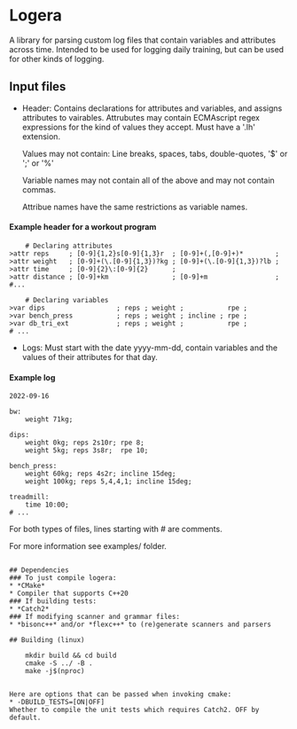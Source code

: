 # Logera
A library for parsing custom log files that contain variables and attributes
across time. Intended to be used for logging daily training, but can be used for
other kinds of logging.

## Input files
* Header:
    Contains declarations for attributes and variables, and assigns
    attributes to vairables. Attrubutes may contain ECMAscript regex expressions
    for the kind of values they accept. Must have a '.lh' extension.

    Values may not contain: Line breaks, spaces, tabs, double-quotes, '$' or ';' or '%'

    Variable names may not contain all of the above and may not contain commas.

    Attribue names have the same restrictions as variable names.

#### Example header for a workout program
```
    # Declaring attributes
>attr reps     ; [0-9]{1,2}s[0-9]{1,3}r  ; [0-9]+(,[0-9]+)*        ;
>attr weight   ; [0-9]+(\.[0-9]{1,3})?kg ; [0-9]+(\.[0-9]{1,3})?lb ;
>attr time     ; [0-9]{2}\:[0-9]{2}      ;
>attr distance ; [0-9]+km                ; [0-9]+m                 ;
#...

    # Declaring variables
>var dips                  ; reps ; weight ;           rpe ;
>var bench_press           ; reps ; weight ; incline ; rpe ;
>var db_tri_ext            ; reps ; weight ;           rpe ;
# ...
```

* Logs: Must start with the date yyyy-mm-dd, contain variables and the values of their attributes for that day.

#### Example log
```
2022-09-16

bw:
    weight 71kg;

dips:
    weight 0kg; reps 2s10r; rpe 8;
    weight 5kg; reps 3s8r;  rpe 10;

bench_press:
    weight 60kg; reps 4s2r; incline 15deg;
    weight 100kg; reps 5,4,4,1; incline 15deg;

treadmill:
    time 10:00;
# ...
```

For both types of files, lines starting with # are comments.

For more information see examples/ folder.
```

## Dependencies
### To just compile logera:
* *CMake*
* Compiler that supports C++20
### If building tests:
* *Catch2*
### If modifying scanner and grammar files:
* *bisonc++* and/or *flexc++* to (re)generate scanners and parsers

## Building (linux)

    mkdir build && cd build
    cmake -S ../ -B .
    make -j$(nproc)


Here are options that can be passed when invoking cmake:
* -DBUILD_TESTS=[ON|OFF]
Whether to compile the unit tests which requires Catch2. OFF by default.
